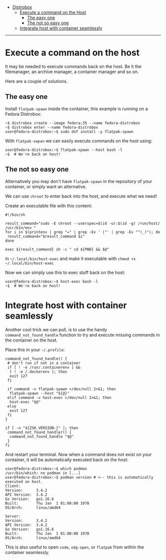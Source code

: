 - [Distrobox](../README.md)
  - [Execute a command on the Host](execute_commands_on_host.md)
    - [The easy one](#the-easy-one)
    - [The not so easy one](#the-not-so-easy-one)
  - [Integrate host with container seamlessly](#integrate-host-with-container-seamlessly)

---

# Execute a command on the host

It may be needed to execute commands back on the host. Be it the filemanager, an
archive manager, a container manager and so on.

Here are a couple of solutions.

## The easy one

Install `flatpak-spawn` inside the container, this example is running on a
Fedora Distrobox:

```shell
~$ distrobox create --image fedora:35 --name fedora-distrobox
~$ distrobox enter --name fedora-distrobox
user@fedora-distrobox:~$ sudo dnf install -y flatpak-spawn
```

With `flatpak-swpan` we can easily execute commands on the host using:

```shell
user@fedora-distrobox:~$ flatpak-spawn --host bash -l
~$  # We're back on host!
```

## The not so easy one

Alternatively you may don't have `flatpak-spawn` in the repository of your container,
or simply want an alternative.

We can use `chroot` to enter back into the host, and execute what we need!

Create an executable file with this content:

```shell
#!/bin/sh

result_command="sudo -E chroot --userspec=$(id -u):$(id -g) /run/host/ /usr/bin/env "
for i in $(printenv | grep "=" | grep -Ev ' |"' | grep -Ev "^(_)"); do
 result_command="$result_command $i"
done

exec ${result_command} sh -c " cd ${PWD} && $@"
```

in `~/.local/bin/host-exec` and make it executable with `chmod +x ~/.local/bin/host-exec`

Now we can simply use this to exec stuff back on the host:

```shell
user@fedora-distrobox:~$ host-exec bash -l
~$  # We're back on host!
```

# Integrate host with container seamlessly

Another cool trick we can pull, is to use the handy `command_not_found_handle` function
to try and execute missing commands in the container on the host.

Place this in your `~/.profile`:

```shell
command_not_found_handle() {
 # don't run if not in a container
 if [ ! -e /run/.containerenv ] &&
  [ ! -e /.dockerenv ]; then
  exit 127
 fi

 if command -v flatpak-spawn >/dev/null 2>&1; then
  flatpak-spawn --host "${@}"
 elif command -v host-exec >/dev/null 2>&1; then
  host-exec "$@"
 else
  exit 127
 fi
}

if [ -n "${ZSH_VERSION-}" ]; then
 command_not_found_handler() {
  command_not_found_handle "$@"
 }
fi
```

And restart your terminal. Now when a command does not exist on your container,
it will be automatically executed back on the host:

```shell
user@fedora-distrobox:~$ which podman
/usr/bin/which: no podman in [...]
user@fedora-distrobox:~$ podman version # <-- this is automatically executed on host.
Client:
Version:      3.4.2
API Version:  3.4.2
Go Version:   go1.16.6
Built:        Thu Jan  1 01:00:00 1970
OS/Arch:      linux/amd64

Server:
Version:      3.4.2
API Version:  3.4.2
Go Version:   go1.16.6
Built:        Thu Jan  1 01:00:00 1970
OS/Arch:      linux/amd64
```

This is also useful to open `code`, `xdg-open`, or `flatpak` from within the container
seamlessly.
